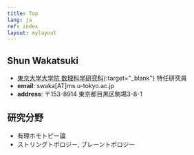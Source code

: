 ```yaml
---
title: Top
lang: ja
ref: index
layout: mylayout
---
```


## Shun Wakatsuki
- [東京大学大学院 数理科学研究科](http://www.ms.u-tokyo.ac.jp/index.html){:target="_blank"}
  特任研究員
- **email**: swaka[AT]ms.u-tokyo.ac.jp
- **address**: 〒153-8914 東京都目黒区駒場3-8-1

## 研究分野
- 有理ホモトピー論
- ストリングトポロジー, ブレーントポロジー
